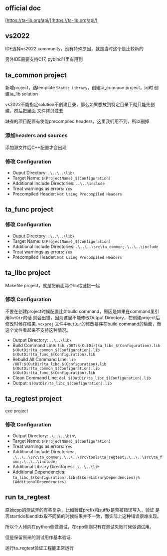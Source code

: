 
## official doc

[https://ta-lib.org/api/](https://ta-lib.org/api/)

## vs2022

IDE选择vs2022 community，没有特殊原因，就是当时这个是比较新的

另外IDE需要支持C17, pybind11里有用到

## ta_common project

新增project，选template `Static Library`，创建ta_common project，同时
创建ta_lib solution

vs2022不能指定solution不创建目录，那么如果想放到特定目录下就只能先创建，然后把里面
文件拷贝过去

缺省的项目配置有使能precompiled headers，这里我们用不到，所以删掉

### 添加headers and sources

添加源文件后C++配置才会出现

### 修改 Configuration

- Ouput Directory: `.\..\..\lib\`
- Target Name: `$(ProjectName)_$(Configuration)`
- Additional Include Directories: `..\..\include`
- Treat warnings as errors: `Yes`
- Precompiled Header: `Not Using Precompiled Headers`

## ta_func project

### 修改 Configuration

- Ouput Directory: `.\..\..\lib\`
- Target Name: `$(ProjectName)_$(Configuration)`
- Additional Include Directories: `.\..\..\src\ta_common;.\..\..\include`
- Treat warnings as errors: `Yes`
- Precompiled Header: `Not Using Precompiled Headers`

## ta_libc project

Makefile project，就是把前面两个lib给链接一起

### 修改 Configuration

不要在创建project时候配置比如build command，原因是如果在command里引用`OutDir`的话
则会出错，因为这里不能修改Output Directory，在创建project后修改时候在结果`.vcxproj`
文件中`OutDir`的修改排序在build command的后面，而这个文件看起来不支持这种情况。

- Output Directory: `..\..\lib\`
- Build Command Line: `lib /OUT:$(OutDir)ta_libc_$(Configuration).lib $(OutDir)ta_common_$(Configuration).lib $(OutDir)ta_func_$(Configuration).lib`
- Rebuild All Command Line: `lib /OUT:$(OutDir)ta_libc_$(Configuration).lib $(OutDir)ta_common_$(Configuration).lib $(OutDir)ta_func_$(Configuration).lib`
- Clean Command Line: `del $(OutDir)ta_libc_$(Configuration).lib`
- Output: `$(OutDir)ta_libc_$(Configuration).lib`

## ta_regtest project

exe project

### 修改 Configuration

- Output Directory: `.\..\..\bin\`
- Target Name: `$(ProjectName)_$(Configuration)`
- Treat warnings as errors: `Yes`
- Additional Include Directories: `.\..\..\src\ta_common;.\..\..\src\tools\ta_regtest;.\..\..\src\ta_func;.\..\..\include;`
- Additional Library Directories: `.\..\..\lib`
- Additional Dependencies: `ta_libc_$(Configuration).lib;$(CoreLibraryDependencies);%(AdditionalDependencies)`

## run ta_regtest

原始cpp的测试弄的有些复杂，比如验证prefix和suffix是否被错误写入，验证
是否startIdx和endIdx取不同值的时候结果并不一致，而实际上这种错误很难出现。

所以个人倾向在python侧做测试，在cpp侧则只有在测试失败时候做调试用。

但是保留原来的测试用作基本验证.

运行ta_regtest验证工程能正常运行
